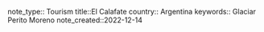 note_type:: Tourism
title::El Calafate
country:: Argentina
keywords:: Glaciar Perito Moreno
note_created::2022-12-14

